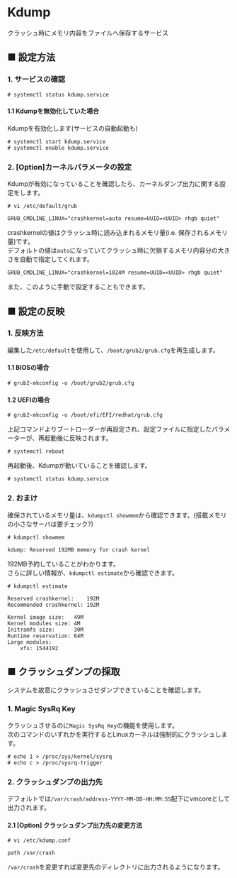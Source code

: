# Kdump
クラッシュ時にメモリ内容をファイルへ保存するサービス
## ■ 設定方法
### 1. サービスの確認
```
# systemctl status kdump.service
```
#### 1.1 Kdumpを無効化していた場合
Kdumpを有効化します(サービスの自動起動も)
```
# systemctl start kdump.service
# systemctl enable kdump.service
```
### 2. [Option]カーネルパラメータの設定
Kdumpが有効になっていることを確認したら、カーネルダンプ出力に関する設定をします。  
```
# vi /etc/default/grub
```
```
GRUB_CMDLINE_LINUX="crashkernel=auto resume=UUID=<UUID> rhgb quiet"
```
crashkernelの値はクラッシュ時に読み込まれるメモリ量(i.e. 保存されるメモリ量)です。  
デフォルトの値は`auto`になっていてクラッシュ時に欠損するメモリ内容分の大きさを自動で指定してくれます。  
```
GRUB_CMDLINE_LINUX="crashkernel=1024M resume=UUID=<UUID> rhgb quiet"
```
また、このように手動で設定することもできます。  
## ■ 設定の反映
### 1. 反映方法
編集した`/etc/default`を使用して、`/boot/grub2/grub.cfg`を再生成します。
#### 1.1 BIOSの場合
```
# grub2-mkconfig -o /boot/grub2/grub.cfg
```
#### 1.2 UEFIの場合
```
# grub2-mkconfig -o /boot/efi/EFI/redhat/grub.cfg
```
上記コマンドよりブートローダーが再設定され、設定ファイルに指定したパラメーターが、再起動後に反映されます。
```
# systemctl reboot
```
再起動後、Kdumpが動いていることを確認します。
```
# systemctl status kdump.service
```
### 2. おまけ
確保されているメモリ量は、`kdumpctl showmem`から確認できます。(搭載メモリの小さなサーバは要チェック?)
```
# kdumpctl showmem
```
```
kdump: Reserved 192MB memory for crash kernel
```
192MB予約していることがわかります。  
さらに詳しい情報が、`kdumpctl estimate`から確認できます。
```
# kdumpctl estimate
```
```
Reserved crashkernel:    192M
Recommended crashkernel: 192M

Kernel image size:   49M
Kernel modules size: 4M
Initramfs size:      30M
Runtime reservation: 64M
Large modules:
    xfs: 1544192
```
## ■ クラッシュダンプの採取
システムを故意にクラッシュさせダンプできていることを確認します。
### 1. Magic SysRq Key
クラッシュさせるのに`Magic SysRq Key`の機能を使用します。  
次のコマンドのいずれかを実行するとLinuxカーネルは強制的にクラッシュします。
```
# echo 1 > /proc/sys/kernel/sysrq
# echo c > /proc/sysrq-trigger
```
### 2. クラッシュダンプの出力先
デフォルトでは`/var/crash/address-YYYY-MM-DD-HH:MM:SS`配下にvmcoreとして出力されます。  

#### 2.1 [Option] クラッシュダンプ出力先の変更方法
```
# vi /etc/kdump.conf
```
```
path /var/crash
```
`/var/crash`を変更すれば変更先のディレクトリに出力されるようになります。
